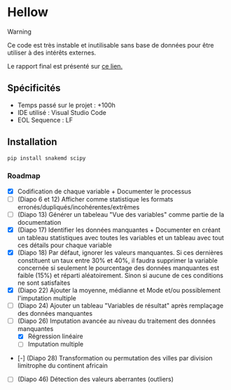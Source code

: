 # Hellow

> [!WARNING]
> Ce code est très instable et inutilisable sans base de données pour être utiliser à des intérêts externes.

Le rapport final est présenté sur [ce lien.](https://walid-projects.notion.site/Projet-ADD-1a529a68f59c805a9e5fcb06292dff3e)

## Spécificités

- Temps passé sur le projet : +100h
- IDE utilisé : Visual Studio Code
- EOL Sequence : LF

## Installation

```bash
pip install snakemd scipy
```

### Roadmap

- [x] Codification de chaque variable + Documenter le processus
- [ ] (Diapo 6 et 12) Afficher comme statistique les formats erronés/dupliqués/incohérentes/extrêmes
- [ ] (Diapo 13) Générer un tabeleau "Vue des variables" comme partie de la documentation
- [x] (Diapo 17) Identifier les données manquantes + Documenter en créant un tableau statistiques avec toutes les variables et un tableau avec tout ces détails pour chaque variable
- [x] (Diapo 18) Par défaut, ignorer les valeurs manquantes. Si ces dernières constituent un taux entre 30% et 40%, il faudra supprimer la variable concernée si seulement le pourcentage des données manquantes est faible (15%) et réparti aléatoirement. Sinon si aucune de ces conditions ne sont satisfaites
- [x] (Diapo 22) Ajouter la moyenne, médianne et Mode et/ou possiblement l'imputation multiple
- [ ] (Diapo 24) Ajouter un tableau "Variables de résultat" après remplaçage des données manquantes
- [ ] (Diapo 26) Imputation avancée au niveau du traitement des données manquantes
  - [x] Régression linéaire
  - [ ] Imputation multiple
- [-] (Diapo 28) Transformation ou permutation des villes par division limitrophe du continent africain
- [ ] (Diapo 46) Détection des valeurs aberrantes (outliers)
